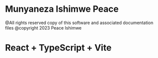 # Munyaneza Ishimwe Peace 

@All rights reserved copy of this software and associated documentation files
@copyright 2023 Peace Ishimwe

# React + TypeScript + Vite
